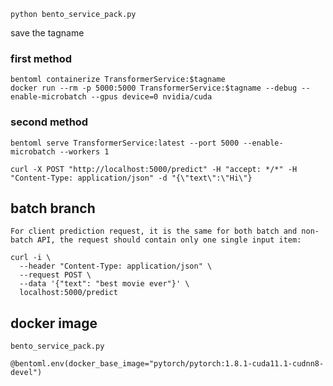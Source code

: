 ```python bento_service_pack.py```

save the tagname

### first method
```
bentoml containerize TransformerService:$tagname
docker run --rm -p 5000:5000 TransformerService:$tagname --debug --enable-microbatch --gpus device=0 nvidia/cuda
```
### second method
```
bentoml serve TransformerService:latest --port 5000 --enable-microbatch --workers 1
```

```
curl -X POST "http://localhost:5000/predict" -H "accept: */*" -H "Content-Type: application/json" -d "{\"text\":\"Hi\"}
```

## batch branch

```
For client prediction request, it is the same for both batch and non-batch API, the request should contain only one single input item:

curl -i \
  --header "Content-Type: application/json" \
  --request POST \
  --data '{"text": "best movie ever"}' \
  localhost:5000/predict
```

## docker image
```bento_service_pack.py```

```
@bentoml.env(docker_base_image="pytorch/pytorch:1.8.1-cuda11.1-cudnn8-devel")
``` 

 
